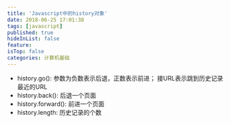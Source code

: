 ```yaml
---
title: 'Javascript中的history对象'
date: 2018-06-25 17:01:38
tags: [javascript]
published: true
hideInList: false
feature: 
isTop: false
categories: 计算机基础
---
```


*   history.go(): 参数为负数表示后退，正数表示前进； 接URL表示跳到历史记录最近的URL
*   history.back(): 后退一个页面
*   history.forward(): 前进一个页面
*   history.length: 历史记录的个数